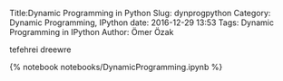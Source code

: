 Title:Dynamic Programming in Python
Slug: dynprogpython
Category: Dynamic Programming, IPython
date: 2016-12-29 13:53
Tags: Dynamic Programming in IPython
Author: Ömer Özak

tefehrei
dreewre


{% notebook notebooks/DynamicProgramming.ipynb %}